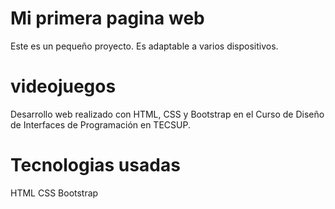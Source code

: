 # Mi primera pagina web
Este es un pequeño proyecto.
Es adaptable a varios dispositivos.

# videojuegos
Desarrollo web realizado con HTML, CSS y Bootstrap en el Curso de Diseño de Interfaces de Programación en TECSUP.

# Tecnologias usadas
HTML
CSS
Bootstrap
